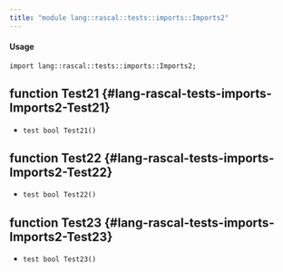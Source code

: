 ```yaml
---
title: "module lang::rascal::tests::imports::Imports2"
---
```


#### Usage

`import lang::rascal::tests::imports::Imports2;`


## function Test21 {#lang-rascal-tests-imports-Imports2-Test21}

* ``test bool Test21()``

## function Test22 {#lang-rascal-tests-imports-Imports2-Test22}

* ``test bool Test22()``

## function Test23 {#lang-rascal-tests-imports-Imports2-Test23}

* ``test bool Test23()``

